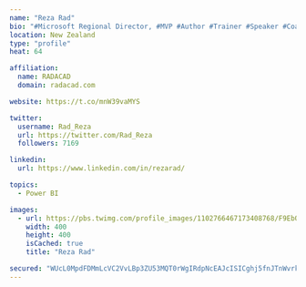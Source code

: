 ```yaml
---
name: "Reza Rad"
bio: "#Microsoft Regional Director, #MVP #Author #Trainer #Speaker #Coach #Consultant #PowerBI "
location: New Zealand
type: "profile"
heat: 64

affiliation:
  name: RADACAD
  domain: radacad.com

website: https://t.co/mnW39vaMYS

twitter:
  username: Rad_Reza
  url: https://twitter.com/Rad_Reza
  followers: 7169

linkedin:
  url: https://www.linkedin.com/in/rezarad/

topics:
  - Power BI

images:
  - url: https://pbs.twimg.com/profile_images/1102766467173408768/F9EbQENa_400x400.png
    width: 400
    height: 400
    isCached: true
    title: "Reza Rad"

secured: "WUcL0MpdFDMmLcVC2VvLBp3ZU53MQT0rWgIRdpNcEAJcISICghj5fnJTnWvrkj83RlOW9uwdHEcCtaxBr4SNemZ5PU3FgR1rOUmAaswTBLpzv2maMAejDOROFRf2//r6ee8Ihr1xBQzr7gKWOUCNL5L7k59LL9lEOVQ4qPXzR6xX02lKdT0jwuymtwwNe003mkrXJRo/qK5+z4DZ5tUjDza/XOKEECtL3IBrzyuwWTG9weAOp0j0KzEyb1VJLHHvde55aBGDbp9blmvsm5oyAi1firkk6LVbxK+l+rYqG6VNx+kyUz2E65vonv7zdZed/FUOrghXMHfxT29TYTfIiGbEPR2gzjjO8TlvJohomrbCe9zi0YiTbEm0ePpCstapGvqKZ/e5gBM/cJE5J3oGlBJz+s6daTTG/1ucnwQRLzE=;1AVtQNCIuh4ly379Iaf2oQ=="
---
```


